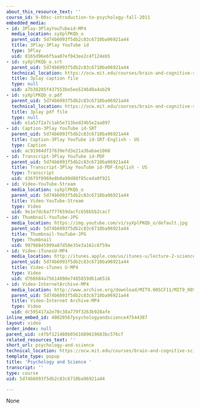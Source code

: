 ```yaml
---
about_this_resource_text: ''
course_id: 9-00sc-introduction-to-psychology-fall-2011
embedded_media:
- id: 3Play-3PlayYouTubeid-MP4
  media_location: syXplPKQb_o
  parent_uid: 5d74b6093f5db2c83c6710ba96921a44
  title: 3Play-3Play YouTube id
  type: 3Play
  uid: 0165d96e6f5aa07ef043ee2c4f124eb5
- id: syXplPKQb_o.srt
  parent_uid: 5d74b6093f5db2c83c6710ba96921a44
  technical_location: https://ocw.mit.edu/courses/brain-and-cognitive-sciences/9-00sc-introduction-to-psychology-fall-2011/science-research/psychology-and-science/syXplPKQb_o.srt
  title: 3play caption file
  type: null
  uid: a7b38285f437553be5ee5246d8a4ab29
- id: syXplPKQb_o.pdf
  parent_uid: 5d74b6093f5db2c83c6710ba96921a44
  technical_location: https://ocw.mit.edu/courses/brain-and-cognitive-sciences/9-00sc-introduction-to-psychology-fall-2011/science-research/psychology-and-science/syXplPKQb_o.pdf
  title: 3play pdf file
  type: null
  uid: e1a52f2a7c1ab5e713bed24b5e2aa097
- id: Caption-3Play YouTube id-SRT
  parent_uid: 5d74b6093f5db2c83c6710ba96921a44
  title: Caption-3Play YouTube id-SRT-English - US
  type: Caption
  uid: ac91984df37639efd3e21a36abae1068
- id: Transcript-3Play YouTube id-PDF
  parent_uid: 5d74b6093f5db2c83c6710ba96921a44
  title: Transcript-3Play YouTube id-PDF-English - US
  type: Transcript
  uid: 436f9f0969e8b0a99d88f85ceda0f921
- id: Video-YouTube-Stream
  media_location: syXplPKQb_o
  parent_uid: 5d74b6093f5db2c83c6710ba96921a44
  title: Video-YouTube-Stream
  type: Video
  uid: 9e1e7dc6a7f77659dacfc656b5b2cac7
- id: Thumbnail-YouTube-JPG
  media_location: https://img.youtube.com/vi/syXplPKQb_o/default.jpg
  parent_uid: 5d74b6093f5db2c83c6710ba96921a44
  title: Thumbnail-YouTube-JPG
  type: Thumbnail
  uid: 99798845999a87d58e35e3a161c6f59a
- id: Video-iTunesU-MP4
  media_location: http://itunes.apple.com/us/itunes-u/lecture-2-science-research/id501335817?i=110362864
  parent_uid: 5d74b6093f5db2c83c6710ba96921a44
  title: Video-iTunes U-MP4
  type: Video
  uid: d766684a75614898e7485859d61a6516
- id: Video-InternetArchive-MP4
  media_location: http://www.archive.org/download/MIT9.00SCF11/MIT9_00SCF11_lec02_300k.mp4
  parent_uid: 5d74b6093f5db2c83c6710ba96921a44
  title: Video-Internet Archive-MP4
  type: Video
  uid: dc595417a2e70c38a779f3263b928afe
inline_embed_id: 40020567psychologyandscience47544387
layout: video
order_index: null
parent_uid: c4fbf121480b0561689619683bc576cf
related_resources_text: ''
short_url: psychology-and-science
technical_location: https://ocw.mit.edu/courses/brain-and-cognitive-sciences/9-00sc-introduction-to-psychology-fall-2011/science-research/psychology-and-science
template_type: popup
title: 'Psychology and Science '
transcript: ''
type: course
uid: 5d74b6093f5db2c83c6710ba96921a44

---
```

None
